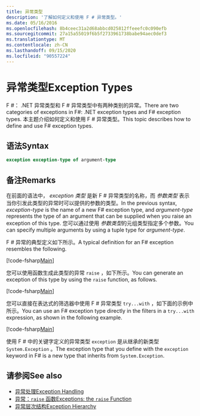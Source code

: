 ```yaml
---
title: 异常类型
description: '了解如何定义和使用 F # 异常类型。'
ms.date: 05/16/2016
ms.openlocfilehash: 8b4ceec31a2d68abbcd025812ffeeefc0c090efb
ms.sourcegitcommit: 27a15a55019f6b5f2733961738babe94aec0def3
ms.translationtype: MT
ms.contentlocale: zh-CN
ms.lasthandoff: 09/15/2020
ms.locfileid: "90557224"
---
```

# <a name="exception-types"></a><span data-ttu-id="fb3db-103">异常类型</span><span class="sxs-lookup"><span data-stu-id="fb3db-103">Exception Types</span></span>

<span data-ttu-id="fb3db-104">F #： .NET 异常类型和 F # 异常类型中有两种类别的异常。</span><span class="sxs-lookup"><span data-stu-id="fb3db-104">There are two categories of exceptions in F#: .NET exception types and F# exception types.</span></span> <span data-ttu-id="fb3db-105">本主题介绍如何定义和使用 F # 异常类型。</span><span class="sxs-lookup"><span data-stu-id="fb3db-105">This topic describes how to define and use F# exception types.</span></span>

## <a name="syntax"></a><span data-ttu-id="fb3db-106">语法</span><span class="sxs-lookup"><span data-stu-id="fb3db-106">Syntax</span></span>

```fsharp
exception exception-type of argument-type
```

## <a name="remarks"></a><span data-ttu-id="fb3db-107">备注</span><span class="sxs-lookup"><span data-stu-id="fb3db-107">Remarks</span></span>

<span data-ttu-id="fb3db-108">在前面的语法中， *exception 类型* 是新 F # 异常类型的名称，而 *参数类型* 表示当你引发此类型的异常时可以提供的参数的类型。</span><span class="sxs-lookup"><span data-stu-id="fb3db-108">In the previous syntax, *exception-type* is the name of a new F# exception type, and *argument-type* represents the type of an argument that can be supplied when you raise an exception of this type.</span></span> <span data-ttu-id="fb3db-109">您可以通过使用 *参数类型*的元组类型指定多个参数。</span><span class="sxs-lookup"><span data-stu-id="fb3db-109">You can specify multiple arguments by using a tuple type for *argument-type*.</span></span>

<span data-ttu-id="fb3db-110">F # 异常的典型定义如下所示。</span><span class="sxs-lookup"><span data-stu-id="fb3db-110">A typical definition for an F# exception resembles the following.</span></span>

[!code-fsharp[Main](~/samples/snippets/fsharp/lang-ref-2/snippet5501.fs)]

<span data-ttu-id="fb3db-111">您可以使用函数生成此类型的异常 `raise` ，如下所示。</span><span class="sxs-lookup"><span data-stu-id="fb3db-111">You can generate an exception of this type by using the `raise` function, as follows.</span></span>

[!code-fsharp[Main](~/samples/snippets/fsharp/lang-ref-2/snippet5502.fs)]

<span data-ttu-id="fb3db-112">您可以直接在表达式的筛选器中使用 F # 异常类型 `try...with` ，如下面的示例中所示。</span><span class="sxs-lookup"><span data-stu-id="fb3db-112">You can use an F# exception type directly in the filters in a `try...with` expression, as shown in the following example.</span></span>

[!code-fsharp[Main](~/samples/snippets/fsharp/lang-ref-2/snippet5503.fs)]

<span data-ttu-id="fb3db-113">使用 F # 中的关键字定义的异常类型 `exception` 是从继承的新类型 `System.Exception` 。</span><span class="sxs-lookup"><span data-stu-id="fb3db-113">The exception type that you define with the `exception` keyword in F# is a new type that inherits from `System.Exception`.</span></span>

## <a name="see-also"></a><span data-ttu-id="fb3db-114">请参阅</span><span class="sxs-lookup"><span data-stu-id="fb3db-114">See also</span></span>

- [<span data-ttu-id="fb3db-115">异常处理</span><span class="sxs-lookup"><span data-stu-id="fb3db-115">Exception Handling</span></span>](index.md)
- [<span data-ttu-id="fb3db-116">异常：`raise` 函数</span><span class="sxs-lookup"><span data-stu-id="fb3db-116">Exceptions: the `raise` Function</span></span>](the-raise-function.md)
- [<span data-ttu-id="fb3db-117">异常层次结构</span><span class="sxs-lookup"><span data-stu-id="fb3db-117">Exception Hierarchy</span></span>](../../../standard/exceptions/index.md)
